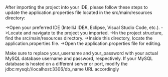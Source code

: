 After importing the project into your IDE, please follow these steps to update the application.properties file located in the src/main/resources directory:

->Open your preferred IDE (IntelliJ IDEA, Eclipse, Visual Studio Code, etc.).
->Locate and navigate to the project you imported.
->In the project structure, find the src/main/resources directory.
->Inside this directory, locate the application.properties file.
->Open the application.properties file for editing.

Make sure to replace your_username and your_password with your actual MySQL database username and password, respectively. If your MySQL database is hosted on a different server or port, modify the jdbc:mysql://localhost:3306/db_name URL accordingly